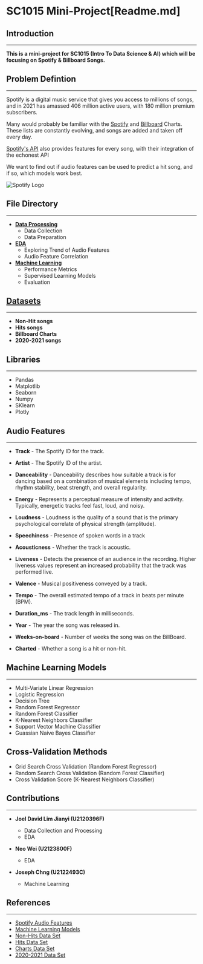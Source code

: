 # **SC1015 Mini-Project**[Readme.md]

## **Introduction**
---------
**This is a mini-project for SC1015 (Intro To Data Science & AI) which will be focusing on Spotify & Billboard
Songs.**  


## Problem Defintion 
--------------   
Spotify is a digital music service that gives you access to millions of songs, and in 2021 has amassed 406 million active users, with 180 million premium subscribers.

Many would probably be familiar with the [Spotify](https://spotifycharts.com/regional) and [Billboard](https://www.billboard.com/charts/) Charts. These lists are constantly evolving, and songs are added and taken off every day. 

[Spotify's API](https://developer.spotify.com/documentation/web-api/reference/#/operations/get-several-audio-features) also provides features for every song, with their integration of the echonest API

We want to find out if audio features can be used to predict a hit song, and if so, which models work best.

![Spotify Logo](https://i.pinimg.com/originals/49/fd/2a/49fd2a48daacf595d3916bf21d4222c8.png)

## **File Directory**
--------
* [**Data Processing** ](https://github.com/joedav98/SC1015_SC18_SpotifyRepo/blob/main/spotify_data_preparation.ipynb "spotify_data_preparation.ipynb")
  * Data Collection 
  * Data Preparation
* [**EDA**](https://github.com/joedav98/SC1015_SC18_SpotifyRepo/blob/main/spotify_eda.ipynb "spotify_eda.ipynb")
  * Exploring Trend of Audio Features
  * Audio Feature Correlation
* [**Machine Learning**](https://github.com/joedav98/SC1015_SC18_SpotifyRepo/blob/main/spotify_machine_learning.ipynb "spotify_machine_learning.ipynb")
  * Performance Metrics
  * Supervised Learning Models
  * Evaluation


## [**Datasets**](https://github.com/joedav98/SC1015_SC18_SpotifyRepo/tree/main/data)
-----
* **Non-Hit songs**
* **Hits songs**
* **Billboard Charts**
* **2020-2021 songs**

## **Libraries**
--------
* Pandas
* Matplotlib
* Seaborn
* Numpy
* SKlearn
* Plotly

## **Audio Features** 
----------
* **Track** - The Spotify ID for the track.
  
* **Artist** - The Spotify ID of the artist.
  
* **Danceability** - Danceability describes how suitable a track is for dancing based on a combination of musical elements including tempo, rhythm stability, beat strength, and overall regularity. 
  
* **Energy** - Represents a perceptual measure of intensity and activity. Typically, energetic tracks feel fast, loud, and noisy.
  
* **Loudness** - Loudness is the quality of a sound that is the primary psychological correlate of physical strength (amplitude). 
  
* **Speechiness** - Presence of spoken words in a track
  
* **Acousticness** - Whether the track is acoustic.
  
* **Liveness** - Detects the presence of an audience in the recording. Higher liveness values represent an increased probability that the track was performed live. 
  
* **Valence** - Musical positiveness conveyed by a track.

* **Tempo** - The overall estimated tempo of a track in beats per minute (BPM). 
  
* **Duration_ms** - The track length in milliseconds.
  
* **Year** - The year the song was released in. 
  
* **Weeks-on-board** - Number of weeks the song was on the BillBoard.
  
* **Charted** - Whether a song is a hit or non-hit.


## **Machine Learning Models**
---------------------
* Multi-Variate Linear Regression
* Logistic Regression
* Decision Tree
* Random Forest Regressor
* Random Forest Classifier
* K-Nearest Neighbors Classifier
* Support Vector Machine Classifier
* Guassian Naive Bayes Classifier

## **Cross-Validation Methods**
* Grid Search Cross Validation (Random Forest Regressor)
* Random Search Cross Validation (Random Forest Classifier)
* Cross Validation Score (K-Nearest Neighbors Classifier)

## **Contributions**
----------
* **Joel David Lim Jianyi (U2120396F)**
  * Data Collection and Processing
  * EDA
 
* **Neo Wei (U2123800F)**
  * EDA
  
* **Joseph Chng (U2122493C)**
  * Machine Learning

## **References**
---------
* [Spotify Audio Features](https://developer.spotify.com/documentation/web-api/reference/#/operations/get-several-audio-features)
* [Machine Learning Models](https://scikit-learn.org/stable/)
* [Non-Hits Data Set](https://www.kaggle.com/datasets/luckey01/test-data-set)
* [Hits Data Set](https://www.kaggle.com/datasets/theoverman/the-spotify-hit-predictor-dataset)
* [Charts Data Set](https://www.kaggle.com/datasets/dhruvildave/spotify-charts)
* [2020-2021 Data Set](https://www.kaggle.com/datasets/sashankpillai/spotify-top-200-charts-20202021)

